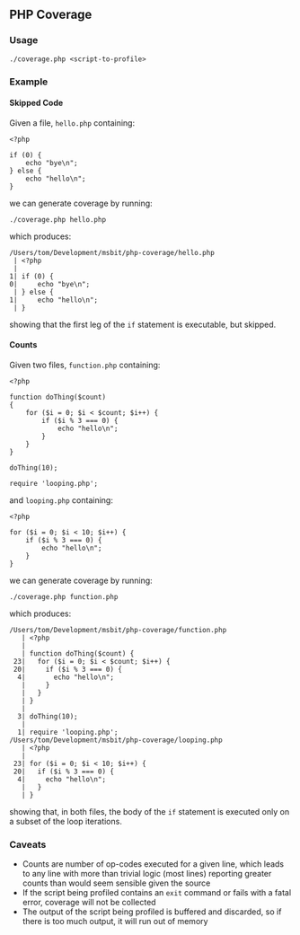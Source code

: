 ## PHP Coverage

### Usage

`./coverage.php <script-to-profile>`

### Example

#### Skipped Code

Given a file, `hello.php` containing:

```
<?php

if (0) {
    echo "bye\n";
} else {
    echo "hello\n";
}
```

we can generate coverage by running:

```
./coverage.php hello.php 
```

which produces:

```
/Users/tom/Development/msbit/php-coverage/hello.php
 | <?php
 | 
1| if (0) {
0|     echo "bye\n";
 | } else {
1|     echo "hello\n";
 | }
```

showing that the first leg of the `if` statement is executable, but skipped.

#### Counts
Given two files, `function.php` containing:

```
<?php

function doThing($count)
{
    for ($i = 0; $i < $count; $i++) {
        if ($i % 3 === 0) {
            echo "hello\n";
        }
    }
}

doThing(10);

require 'looping.php';
```

and `looping.php` containing:

```
<?php

for ($i = 0; $i < 10; $i++) {
    if ($i % 3 === 0) {
        echo "hello\n";
    }
}
```

we can generate coverage by running:

```
./coverage.php function.php 
```

which produces:

```
/Users/tom/Development/msbit/php-coverage/function.php
   | <?php
   | 
   | function doThing($count) {
 23|   for ($i = 0; $i < $count; $i++) {
 20|     if ($i % 3 === 0) {
  4|       echo "hello\n";
   |     }
   |   }
   | }
   | 
  3| doThing(10);
   | 
  1| require 'looping.php';
/Users/tom/Development/msbit/php-coverage/looping.php
   | <?php
   | 
 23| for ($i = 0; $i < 10; $i++) {
 20|   if ($i % 3 === 0) {
  4|     echo "hello\n";
   |   }
   | }
```

showing that, in both files, the body of the `if` statement is executed only on a subset of the loop iterations.

### Caveats

* Counts are number of op-codes executed for a given line, which leads to any line with more than trivial logic (most lines) reporting greater counts than would seem sensible given the source
* If the script being profiled contains an `exit` command or fails with a fatal error, coverage will not be collected
* The output of the script being profiled is buffered and discarded, so if there is too much output, it will run out of memory
